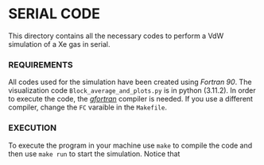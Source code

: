 # SERIAL CODE

This directory contains all the necessary codes to perform a VdW simulation of a Xe gas in serial. 

### REQUIREMENTS

All codes used for the simulation have been created using _Fortran 90_. The visualization code `Block_average_and_plots.py` is in python (3.11.2). In order to execute the code, the _[gfortran]_ compiler is needed. If you use a different compiler, change the `FC` varaible in the `Makefile`.

[gfortran]: https://fortran-lang.org/en/learn/os_setup/install_gfortran/

### EXECUTION

To execute the program in your machine use `make` to compile the code and then use `make run` to start the simulation. Notice that  
